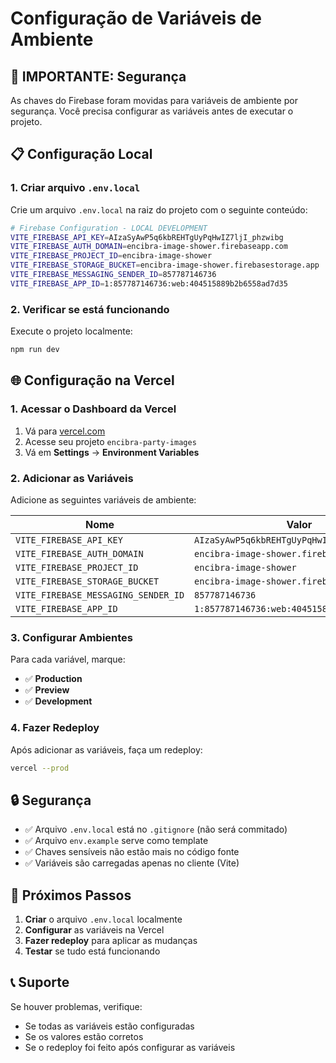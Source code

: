 # Configuração de Variáveis de Ambiente

## 🚨 IMPORTANTE: Segurança

As chaves do Firebase foram movidas para variáveis de ambiente por segurança. Você precisa configurar as variáveis antes de executar o projeto.

## 📋 Configuração Local

### 1. Criar arquivo `.env.local`

Crie um arquivo `.env.local` na raiz do projeto com o seguinte conteúdo:

```bash
# Firebase Configuration - LOCAL DEVELOPMENT
VITE_FIREBASE_API_KEY=AIzaSyAwP5q6kbREHTgUyPqHwIZ7ljI_phzwibg
VITE_FIREBASE_AUTH_DOMAIN=encibra-image-shower.firebaseapp.com
VITE_FIREBASE_PROJECT_ID=encibra-image-shower
VITE_FIREBASE_STORAGE_BUCKET=encibra-image-shower.firebasestorage.app
VITE_FIREBASE_MESSAGING_SENDER_ID=857787146736
VITE_FIREBASE_APP_ID=1:857787146736:web:404515889b2b6558ad7d35
```

### 2. Verificar se está funcionando

Execute o projeto localmente:

```bash
npm run dev
```

## 🌐 Configuração na Vercel

### 1. Acessar o Dashboard da Vercel

1. Vá para [vercel.com](https://vercel.com)
2. Acesse seu projeto `encibra-party-images`
3. Vá em **Settings** → **Environment Variables**

### 2. Adicionar as Variáveis

Adicione as seguintes variáveis de ambiente:

| Nome | Valor |
|------|-------|
| `VITE_FIREBASE_API_KEY` | `AIzaSyAwP5q6kbREHTgUyPqHwIZ7ljI_phzwibg` |
| `VITE_FIREBASE_AUTH_DOMAIN` | `encibra-image-shower.firebaseapp.com` |
| `VITE_FIREBASE_PROJECT_ID` | `encibra-image-shower` |
| `VITE_FIREBASE_STORAGE_BUCKET` | `encibra-image-shower.firebasestorage.app` |
| `VITE_FIREBASE_MESSAGING_SENDER_ID` | `857787146736` |
| `VITE_FIREBASE_APP_ID` | `1:857787146736:web:404515889b2b6558ad7d35` |

### 3. Configurar Ambientes

Para cada variável, marque:
- ✅ **Production**
- ✅ **Preview** 
- ✅ **Development**

### 4. Fazer Redeploy

Após adicionar as variáveis, faça um redeploy:

```bash
vercel --prod
```

## 🔒 Segurança

- ✅ Arquivo `.env.local` está no `.gitignore` (não será commitado)
- ✅ Arquivo `env.example` serve como template
- ✅ Chaves sensíveis não estão mais no código fonte
- ✅ Variáveis são carregadas apenas no cliente (Vite)

## 🚨 Próximos Passos

1. **Criar** o arquivo `.env.local` localmente
2. **Configurar** as variáveis na Vercel
3. **Fazer redeploy** para aplicar as mudanças
4. **Testar** se tudo está funcionando

## 📞 Suporte

Se houver problemas, verifique:
- Se todas as variáveis estão configuradas
- Se os valores estão corretos
- Se o redeploy foi feito após configurar as variáveis
